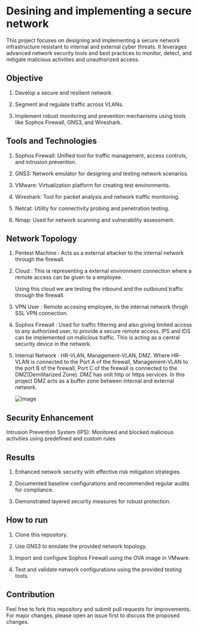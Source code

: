 
# Desining and implementing a secure network 

This project focuses on designing and implementing a secure network infrastructure resistant to internal and external cyber threats. It leverages advanced network security tools and best practices to monitor, detect, and mitigate malicious activities and unauthorized access.

## Objective

1. Develop a secure and resilient network.

2. Segment and regulate traffic across VLANs.

3. Implement robust monitoring and prevention mechanisms using tools like Sophos Firewall, GNS3, and Wireshark.

## Tools and Technologies

1. Sophos Firewall: Unified tool for traffic management, access controls, and intrusion prevention.

2. GNS3: Network emulator for designing and testing network scenarios.

3. VMware: Virtualization platform for creating test environments.

4. Wireshark: Tool for packet analysis and network traffic monitoring.

5. Netcat: Utility for connectivity probing and penetration testing.

6. Nmap: Used for network scanning and vulnerability assessment.

## Network Topology

1. Pentest Machine : Acts as a external attacker to the internal network through the firewall.

2. Cloud : This ia representing a external environment connection where a remote access can be given to a employee.

   Using this cloud we are testing the inbound and the outbound traffic through the firewall.

3. VPN User : Remote accesing employee, to the internal network throgh SSL VPN connection.

4. Sophos Firewall : Used for traffic filtering and also giving limited access to any authorized user, to provide a secure remote access. IPS and IDS can be implemented on malicious traffic. This is acting as a central security device in the network.

5. Internal Network : HR-VLAN, Management-VLAN, DMZ. Where HR-VLAN is connected to the Port A of the firewall, Management-VLAN to the port B of the firewall, Port C of the firewall is connected to the DMZ(Demilitarized Zone). DMZ has onlt http or https services. In this project DMZ acts as a buffer zone between internal and external network.

   ![image](https://github.com/user-attachments/assets/077770bc-ccd6-46c7-bd14-4a929fca805b)

## Security Enhancement

Intrusion Prevention System (IPS): Monitored and blocked malicious activities using predefined and custom rules

## Results

1. Enhanced network security with effective risk mitigation strategies.

2. Documented baseline configurations and recommended regular audits for compliance.

3. Demonstrated layered security measures for robust protection.
   
## How to run

1. Clone this repository.

2. Use GNS3 to emulate the provided network topology.

3. Import and configure Sophos Firewall using the OVA image in VMware.

4. Test and validate network configurations using the provided testing tools.
   
## Contribution

Feel free to fork this repository and submit pull requests for improvements. For major changes, please open an issue first to discuss the proposed changes.
